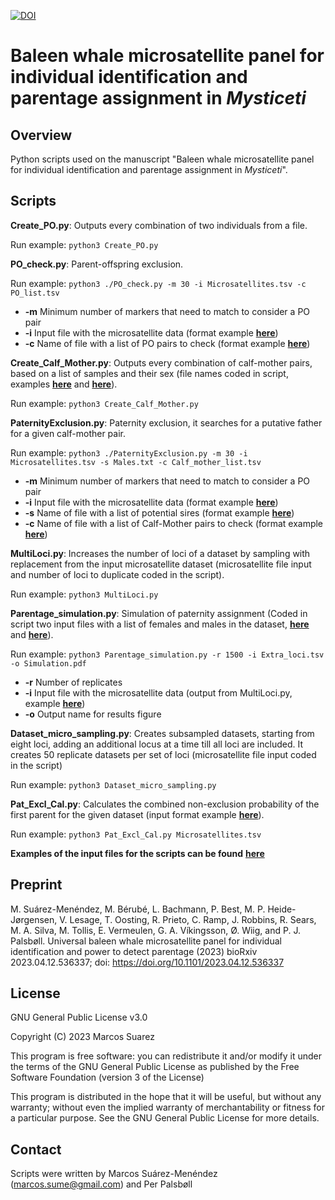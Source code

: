 [![DOI](https://zenodo.org/badge/610674234.svg)](https://zenodo.org/doi/10.5281/zenodo.10948827)
# **Baleen whale microsatellite panel for individual identification and parentage assignment in *Mysticeti***

## Overview

Python scripts used on the manuscript "Baleen whale microsatellite panel for individual identification and parentage assignment in *Mysticeti*".

## Scripts

**Create_PO.py**: Outputs every combination of two individuals from a file.

Run example: ```python3 Create_PO.py```

**PO_check.py**: Parent-offspring exclusion.

Run example: ```python3 ./PO_check.py -m 30 -i Microsatellites.tsv -c PO_list.tsv```

+ **-m** Minimum number of markers that need to match to consider a PO pair
+ **-i** Input file with the microsatellite data (format example [**here**](https://github.com/MSuarezMenendez/PaternityExclusion/tree/main/Example_files/Microsatellites.tsv))
+ **-c** Name of file with a list of PO pairs to check (format example [**here**](https://github.com/MSuarezMenendez/PaternityExclusion/tree/main/Example_files/PO_list.tsv))


**Create_Calf_Mother.py**: Outputs every combination of calf-mother pairs, based on a list of samples and their sex (file names coded in script, examples [**here**](https://github.com/MSuarezMenendez/PaternityExclusion/tree/main/Example_files/Samples.txt) and [**here**](https://github.com/MSuarezMenendez/PaternityExclusion/tree/main/Example_files/Sexes.tsv)).

Run example: ```python3 Create_Calf_Mother.py```

**PaternityExclusion.py**: Paternity exclusion, it searches for a putative father for a given calf-mother pair.

Run example: ```python3 ./PaternityExclusion.py -m 30 -i Microsatellites.tsv -s Males.txt -c Calf_mother_list.tsv```

+ **-m** Minimum number of markers that need to match to consider a PO pair
+ **-i** Input file with the microsatellite data (format example [**here**](https://github.com/MSuarezMenendez/PaternityExclusion/tree/main/Example_files/Microsatellites.tsv))
+ **-s** Name of file with a list of potential sires (format example [**here**](https://github.com/MSuarezMenendez/PaternityExclusion/tree/main/Example_files/Males.txt))
+ **-c** Name of file with a list of Calf-Mother pairs to check (format example [**here**](https://github.com/MSuarezMenendez/PaternityExclusion/tree/main/Example_files/Calf_mother_list.tsv))

**MultiLoci.py**: Increases the number of loci of a dataset by sampling with replacement from the input microsatellite dataset (microsatellite file input and number of loci to duplicate coded in the script).

Run example: ```python3 MultiLoci.py```

**Parentage_simulation.py**: Simulation of paternity assignment (Coded in script two input files with a list of females and males in the dataset, [**here**](https://github.com/MSuarezMenendez/PaternityExclusion/tree/main/Example_files/Females.txt) and [**here**](https://github.com/MSuarezMenendez/PaternityExclusion/tree/main/Example_files/Males.txt)).

Run example: ```python3 Parentage_simulation.py -r 1500 -i Extra_loci.tsv -o Simulation.pdf```

+ **-r** Number of replicates
+ **-i** Input file with the microsatellite data (output from MultiLoci.py, example [**here**](https://github.com/MSuarezMenendez/PaternityExclusion/tree/main/Example_files/Extra_loci.tsv))
+ **-o** Output name for results figure

**Dataset_micro_sampling.py**: Creates subsampled datasets, starting from eight loci, adding an additional locus at a time till all loci are included. It creates 50 replicate datasets per set of loci (microsatellite file input coded in the script)

Run example: ```python3 Dataset_micro_sampling.py```

**Pat_Excl_Cal.py**: Calculates the combined non-exclusion probability of the first parent for the given dataset (input format example [**here**](https://github.com/MSuarezMenendez/PaternityExclusion/tree/main/Example_files/Microsatellites.tsv)).

Run example: ```python3 Pat_Excl_Cal.py Microsatellites.tsv```

**Examples of the input files for the scripts can be found** [**here**](https://github.com/MSuarezMenendez/PaternityExclusion/tree/main/Example_files)

## Preprint

M. Suárez-Menéndez, M. Bérubé, L. Bachmann, P. Best, M. P. Heide-Jørgensen, V. Lesage, T. Oosting, R. Prieto, C. Ramp, J. Robbins, R. Sears, M. A. Silva, M. Tollis, E. Vermeulen, G. A. Víkingsson, Ø. Wiig, and P. J. Palsbøll. Universal baleen whale microsatellite panel for individual identification and power to detect parentage (2023) bioRxiv 2023.04.12.536337; doi: https://doi.org/10.1101/2023.04.12.536337

## License

GNU General Public License v3.0

Copyright (C) 2023 Marcos Suarez

This program is free software: you can redistribute it and/or modify
it under the terms of the GNU General Public License as published by
the Free Software Foundation (version 3 of the License)

This program is distributed in the hope that it will be useful,
but without any warranty; without even the implied warranty of
merchantability or fitness for a particular purpose. See the
GNU General Public License for more details.

## Contact

Scripts were written by Marcos Suárez-Menéndez (marcos.sume@gmail.com) and Per Palsbøll
